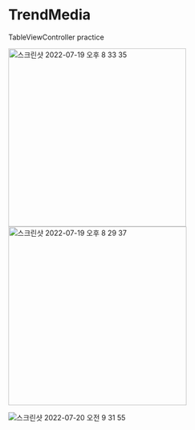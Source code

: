 # TrendMedia
TableViewController practice



<img width="354" alt="스크린샷 2022-07-19 오후 8 33 35" src="https://user-images.githubusercontent.com/87454813/179740549-10ef9980-ed09-4d2a-8254-d616a9412868.png">



<img width="355" alt="스크린샷 2022-07-19 오후 8 29 37" src="https://user-images.githubusercontent.com/87454813/179740219-fdd4462c-7ac1-4f3b-846f-a2bef1dd37f8.png">



![스크린샷 2022-07-20 오전 9 31 55](https://user-images.githubusercontent.com/87454813/179886699-0586f1ba-c50c-4b30-a698-20c3f4c592f1.png)
